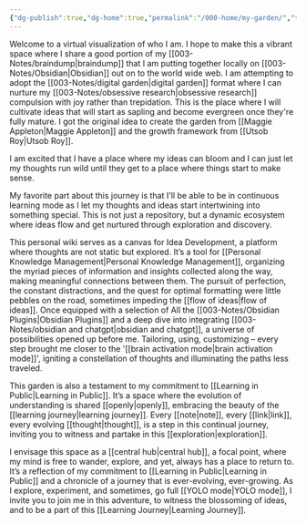 ```yaml
---
{"dg-publish":true,"dg-home":true,"permalink":"/000-home/my-garden/","tags":["gardenEntry"],"dgPassFrontmatter":true,"noteIcon":""}
---
```


Welcome to a virtual visualization of who I am. I hope to make this a vibrant space where I share a good portion of my [[003-Notes/braindump\|braindump]] that I am putting together locally on [[003-Notes/Obsidian\|Obsidian]] out on to the world wide web. I am attempting to adopt the [[003-Notes/digital garden\|digital garden]] format where I can nurture my [[003-Notes/obsessive research\|obsessive research]] compulsion with joy rather than trepidation. This is the place where I will cultivate ideas that will start as sapling and become evergreen once they're fully mature. I got the original idea to create the garden from [[Maggie Appleton\|Maggie Appleton]] and the growth framework from [[Utsob Roy\|Utsob Roy]]. 

I am excited that I have a place where my ideas can bloom and I can just let my thoughts run wild until they get to a place where things start to make sense.

My favorite part about this journey is that I'll be able to be in continuous learning mode as I let my thoughts and ideas start intertwining into something special.  This is not just a repository, but a dynamic ecosystem where ideas flow and get nurtured through exploration and discovery. 

This personal wiki serves as a canvas for Idea Development, a platform where thoughts are not static but explored. It’s a tool for [[Personal Knowledge Management\|Personal Knowledge Management]], organizing the myriad pieces of information and insights collected along the way, making meaningful connections between them. The pursuit of perfection, the constant distractions, and the quest for optimal formatting were little pebbles on the road, sometimes impeding the [[flow of ideas\|flow of ideas]]. Once equipped with a selection of All the  [[003-Notes/Obsidian Plugins\|Obsidian Plugins]] and a deep dive into integrating [[003-Notes/obsidian and chatgpt\|obsidian and chatgpt]], a universe of possibilities opened up before me. Tailoring, using, customizing – every step brought me closer to the '[[brain activation mode\|brain activation mode]]', igniting a constellation of thoughts and illuminating the paths less traveled.

This garden is also a testament to my commitment to [[Learning in Public\|Learning in Public]]. It’s a space where the evolution of understanding is shared [[openly\|openly]], embracing the beauty of the [[learning journey\|learning journey]]. Every [[note\|note]], every [[link\|link]], every evolving [[thought\|thought]], is a step in this continual journey, inviting you to witness and partake in this [[exploration\|exploration]]. 

I envisage this space as a [[central hub\|central hub]], a focal point, where my mind is free to wander, explore, and yet, always has a place to return to. It’s a reflection of my commitment to [[Learning in Public\|Learning in Public]] and a chronicle of a journey that is ever-evolving, ever-growing. As I explore, experiment, and sometimes, go full [[YOLO mode\|YOLO mode]], I invite you to join me in this adventure, to witness the blossoming of ideas, and to be a part of this [[Learning Journey\|Learning Journey]].